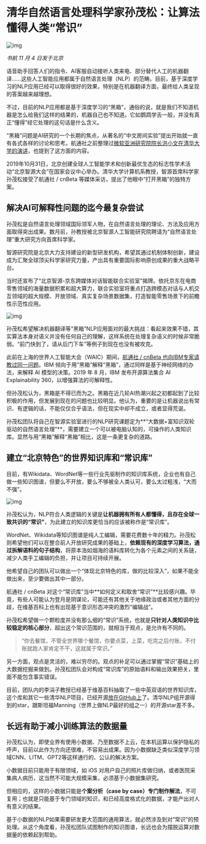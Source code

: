 # 清华自然语言处理科学家孙茂松：让算法懂得人类“常识”

![img](https://lishuhang.me/img/2019/11/sunmaosong.jpg)

*书航 11 月 4 日发于北京*

语音助手回答人们的指令、AI客服自动接听人类来电、部分替代人工的机器翻译……这些人工智能应用都属于自然语言处理（NLP）的范畴。目前，基于深度学习的NLP应用已经可以取得很好的效果，特别是在机器翻译方面，最终给人类呈现的答案越来越理想。

不过，目前的NLP应用都是基于深度学习的“黑箱”，通俗的说，就是我们不知道机器是怎么给我们这样的结果的，机器自己也不知道。它如鹦鹉学舌一般，并没有真正“懂得”经它处理的这句话是什么含义。

“黑箱”问题是AI研究的一个长期的焦点，从著名的“中文房间实验”提出开始就一直有各式各样的讨论和思考。航通社之前整理过[微软亚洲研究院院长洪小文在清华大学的演讲](http://mp.weixin.qq.com/s?__biz=MjM5Mjg1ODIxMQ==&mid=2650660600&idx=1&sn=54a005755541aff71138cb2ee0f18b7b&chksm=be9697f489e11ee293fa35f639fcf370a8bfca08686944000c7b0db4ea23417ba572dee03b7d&scene=21#wechat_redirect)，也提到了这方面的内容。

2019年10月31日，北京创建全球人工智能学术和创新最优生态的标志性学术活动“北京智源大会”在国家会议中心举办。清华大学计算机系教授，智源首席科学家孙茂松接受了航通社 / cnBeta 等媒体采访，提出了他眼中“打开黑箱”的独特方案。

## 解决AI可解释性问题的迄今最复杂尝试

孙茂松是自然语言处理领域国际领军人物，在自然语言处理的理论、方法及应用方面取得突出成果。数月前，孙教授被北京智源人工智能研究院聘请为“自然语言处理”重大研究方向首席科学家。

智源研究院是北京大力支持建设的新型研发机构，希望其通过机制体制创新，建设成为汇聚全球顶尖科学家研究力量，产出具有重要国际影响原创成果的重大战略平台。

当时还宣布了“北京智源-京东跨媒体对话智能联合实验室”揭牌。依托京东在电商零售领域的海量数据积累和超大算力，联合实验室将重点打造跨模态对话与人机交互领域的超大规模、开放领域、真实复杂场景数据集，打造智能零售场景下的前瞻性示范性应用。

![img](https://lishuhang.me/img/2019/11/baai-nlp-lab.jpg)

孙茂松希望解决机器翻译等“黑箱”NLP应用面对的最大挑战：看起来效果不错，其实算法本身对语义并没有任何自己的理解，这样系统在处理复杂语义的时候非常脆弱。“前门快到了，请从后门下车”等例子到现在也没有被攻克。

此前在上海的世界人工智能大会（WAIC）期间，[航通社 / cnBeta 也向IBM专家请教过同一问题](https://mp.weixin.qq.com/s?__biz=MjM5Mjg1ODIxMQ==&mid=2650660798&idx=1&sn=2e95acba1b3db3e63a61848dfc2fc4a9&scene=21#wechat_redirect)。IBM 倾向于用“黑箱”解释“黑箱”，通过同样是基于神经网络的办法，来解释 AI 模型的决策。2019 年 8 月，IBM 发布开源算法集合 AI Explainability 360，以增强算法的可解释性。

但孙茂松认为，黑箱是不得已而为之。黑箱在近几轮AI热潮兴起之初都起到了比较积极的作用，但发展到现在的问题也比较明显。他认为，重要的是让机器说出有常识、有逻辑的话，不能仅仅合乎语法，但在现实中却不成立，或者显得荒诞。

孙茂松团队将自己在智源实验室进行的NLP研究课题定为**“大数据+富知识双轮驱动的自然语言处理”**，需要建立一个可以被电脑认知的，可操作的人类知识库。显然与用“黑箱”解释“黑箱”相比，这是一条更复杂的道路。

## 建立“北京特色”的世界知识库和“常识库”

目前，有Wikidata、WordNet等一些行业先驱制作的知识库系统，企业也有自己做一些知识图谱，但要么不开放，要么不够被全人类认可，要么太过粗浅，“大而不强”。

![img](https://lishuhang.me/img/2019/11/wikidata.png)

孙茂松认为，NLP符合人类逻辑的关键是**让机器拥有所有人都懂得，且存在全球一致共识的“常识”**，为此建立的知识库更恰当的应该被称作是“常识库”。

WordNet、Wikidata等知识图谱是纯人工编辑，需要花费数十年的精力。孙茂松则希望他们可以在整合前人开放研究成果的基础上，**依赖现有的深度学习算法，通过拆解语料的句子结构**，将原本浩如烟海的语料库转化为各个元素之间的关系链，减少人类手工编辑的负担，并让项目可持续开展。

他希望自己的团队可以做出一个“体现北京特色的库，做的比较深入”，如果不能全做出来，至少要做出其中一部分。

航通社 / cnBeta 对这个“常识库”当中**如何定义和取舍“常识”**比较感兴趣。毕竟，有些人可能认为登月是阴谋论，可能还有其他关于地缘政治或者其他方面的分歧，在维基百科上也有出现基于意识形态冲突的激烈“编辑战”。

孙茂松希望做一个颗粒度并没有那么细的“常识”系统，也就是**只针对人类知识中比较稳定的核心部分**，超出这个常识范围的，就相当于观点，是允许有不同的。

> “你去餐馆，不管全世界哪个餐馆，你要点菜，上菜，吃完之后付账，不付账就跑人家肯定不干，这就属于常识。”

另一方面，观点是灵活的，难以穷尽的。观点的补足可以通过掌握“常识”基础上的大数据挖掘来做到。孙茂松团队会对构成“常识库”的原始语料和输出效果把关，里面不能包含事实错误。

目前，团队内的李涓子教授已经基于维基百科抽取了一些中英双语的世界知识库，这个库和其它一些清华NLP项目，已经开源[放在GitHub上](https://github.com/thunlp)了。清华NLP组开源得到的star，跟斯坦福Manning（世界上做NLP最好的组之一）的开源star差不多。

## 长远有助于减小训练算法的数据量

孙茂松认为，即使业界有使用小数据、乃至数据不上云，在本机运算以保护隐私的呼声，目前以此作为方向还很难，不容易出成果。因为小数据缺乏类似深度学习领域CNN、LITM、GPT2等这样通行的、公认的解决方案。

小数据目前只能用于有限领域，如 iOS 对用户自己的照片库做归纳，或者医院采集病人病历，这当然不可能大规模采集，必须基于小数据集研究。

但相应的，这样的小数据只能是**个案分析（case by case）专门制作解法**，不可复用；也就是只能基于专门领域的知识，和已经高度格式化的数据，才能产出对人有意义的结果。

基于小数据的NLP如果需要研发更大范围的通用算法，就必然涉及到对“常识”的预处理。从这个角度看，孙茂松团队试图制作的知识图谱，长远也会为摆脱运算对数据量的依赖起到帮助。